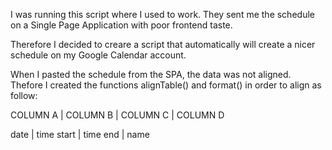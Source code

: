 
I was running this script where I used to work. 
They sent me the schedule on a Single Page Application with poor frontend taste. 
  
Therefore I decided to creare a script that automatically will create a nicer schedule on my Google Calendar account.
 
When I pasted the schedule from the SPA, the data was not aligned. Thefore I created the functions alignTable() and format() in order to align as follow: 
 
COLUMN A   |  COLUMN B    | COLUMN C   |  COLUMN D


date       |   time start | time end   |   name
 
